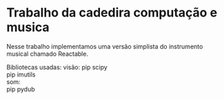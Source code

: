 # Trabalho da cadedira computação e musica

Nesse trabalho implementamos uma versão simplista do instrumento musical chamado Reactable.

Bibliotecas usadas:
visão:
pip scipy <br/>
pip imutils <br/>
som: <br/>
pip pydub <br/>
